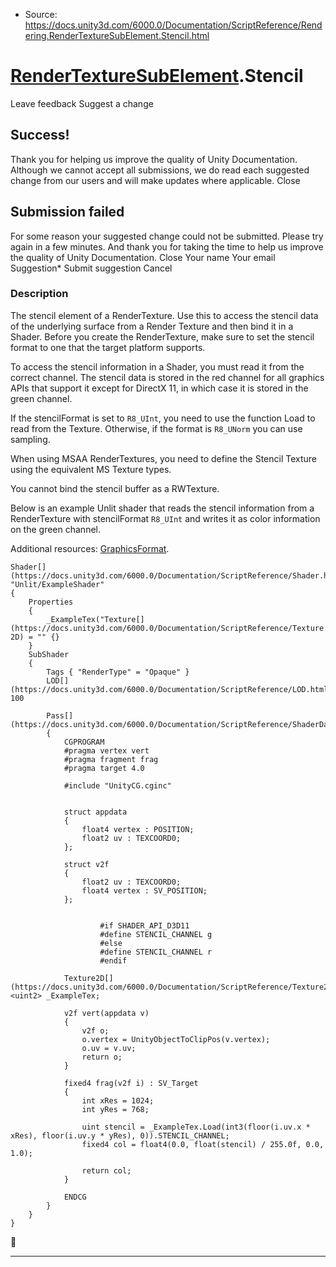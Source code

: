 * Source: https://docs.unity3d.com/6000.0/Documentation/ScriptReference/Rendering.RenderTextureSubElement.Stencil.html

#  [RenderTextureSubElement](https://docs.unity3d.com/6000.0/Documentation/ScriptReference/Rendering.RenderTextureSubElement.html).Stencil
Leave feedback
Suggest a change
## Success!
Thank you for helping us improve the quality of Unity Documentation. Although we cannot accept all submissions, we do read each suggested change from our users and will make updates where applicable.
Close
## Submission failed
For some reason your suggested change could not be submitted. Please <a>try again</a> in a few minutes. And thank you for taking the time to help us improve the quality of Unity Documentation.
Close
Your name Your email Suggestion* Submit suggestion
Cancel
### Description
The stencil element of a RenderTexture.
Use this to access the stencil data of the underlying surface from a Render Texture and then bind it in a Shader. Before you create the RenderTexture, make sure to set the stencil format to one that the target platform supports.  
  
To access the stencil information in a Shader, you must read it from the correct channel. The stencil data is stored in the red channel for all graphics APIs that support it except for DirectX 11, in which case it is stored in the green channel.  
  
If the stencilFormat is set to `R8_UInt`, you need to use the function Load to read from the Texture. Otherwise, if the format is `R8_UNorm` you can use sampling.  
  
When using MSAA RenderTextures, you need to define the Stencil Texture using the equivalent MS Texture types.  
  
You cannot bind the stencil buffer as a RWTexture.  
  
Below is an example Unlit shader that reads the stencil information from a RenderTexture with stencilFormat `R8_UInt` and writes it as color information on the green channel.  
  
Additional resources: [GraphicsFormat](https://docs.unity3d.com/6000.0/Documentation/ScriptReference/Experimental.Rendering.GraphicsFormat.html).
```
Shader[](https://docs.unity3d.com/6000.0/Documentation/ScriptReference/Shader.html) "Unlit/ExampleShader"
{
    Properties
    {
        _ExampleTex("Texture[](https://docs.unity3d.com/6000.0/Documentation/ScriptReference/Texture.html)", 2D) = "" {}
    }
    SubShader
    {
        Tags { "RenderType" = "Opaque" }
        LOD[](https://docs.unity3d.com/6000.0/Documentation/ScriptReference/LOD.html) 100  
  
        Pass[](https://docs.unity3d.com/6000.0/Documentation/ScriptReference/ShaderData.Pass.html)
        {
            CGPROGRAM
            #pragma vertex vert
            #pragma fragment frag
            #pragma target 4.0  
  
            #include "UnityCG.cginc"  
  

            struct appdata
            {
                float4 vertex : POSITION;
                float2 uv : TEXCOORD0;
            };  
  
            struct v2f
            {
                float2 uv : TEXCOORD0;
                float4 vertex : SV_POSITION;
            };  
  

                    #if SHADER_API_D3D11
                    #define STENCIL_CHANNEL g
                    #else
                    #define STENCIL_CHANNEL r
                    #endif  
  
            Texture2D[](https://docs.unity3d.com/6000.0/Documentation/ScriptReference/Texture2D.html)<uint2> _ExampleTex;  
  
            v2f vert(appdata v)
            {
                v2f o;
                o.vertex = UnityObjectToClipPos(v.vertex);
                o.uv = v.uv;
                return o;
            }  
  
            fixed4 frag(v2f i) : SV_Target
            {
                int xRes = 1024;
                int yRes = 768;  
  
                uint stencil = _ExampleTex.Load(int3(floor(i.uv.x * xRes), floor(i.uv.y * yRes), 0)).STENCIL_CHANNEL;
                fixed4 col = float4(0.0, float(stencil) / 255.0f, 0.0, 1.0);  
  
                return col;
            }  
  
            ENDCG
        }
    }
}

```

* * *
